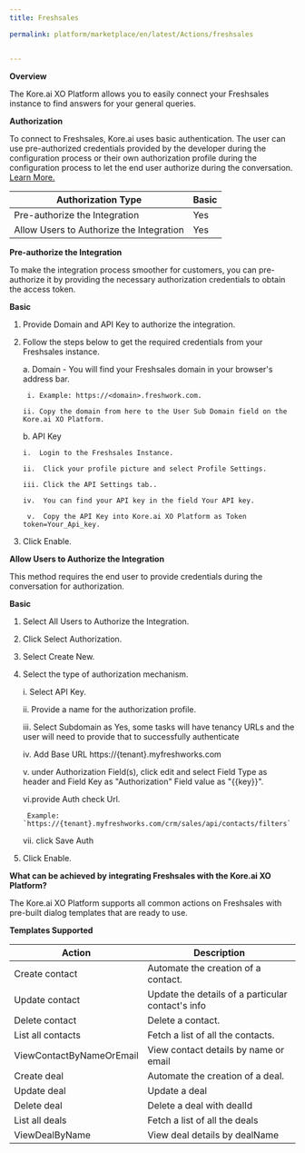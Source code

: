 ```yaml
---
title: Freshsales

permalink: platform/marketplace/en/latest/Actions/freshsales


---
```


<base target="_blank">
<container>

**Overview**

The Kore.ai XO Platform allows you to easily connect your Freshsales instance to find answers for your general queries.

</container>

<container>

**Authorization**
 
To connect to Freshsales, Kore.ai uses basic authentication. The user can use pre-authorized credentials provided by the developer during the configuration process or their own authorization profile during the configuration process to let the end user authorize during the conversation. [Learn More.](https://developers.freshworks.com/crm/api/#introduction)
 
 
 |Authorization Type                      | Basic |
 |----------------------------------------|-------|
 |Pre-authorize the Integration           |  Yes  |
 |Allow Users to Authorize the Integration|  Yes  |


**Pre-authorize the Integration**
 
 To make the integration process smoother for customers, you can pre-authorize it by providing the necessary authorization credentials to obtain the access token.

**Basic**
 
1. Provide Domain and API Key to authorize the integration.  

2. Follow the steps below to get the required credentials from your Freshsales instance.
 
   a. Domain - You will find your Freshsales domain in your browser's address bar.

        i. Example: https://<domain>.freshwork.com.

       ii. Copy the domain from here to the User Sub Domain field on the Kore.ai XO Platform.
  
   b.  API Key
 
       i.  Login to the Freshsales Instance.
      
       ii.  Click your profile picture and select Profile Settings.

       iii. Click the API Settings tab..
   
       iv.  You can find your API key in the field Your API key.
  
        v.  Copy the API Key into Kore.ai XO Platform as Token token=Your_Api_key. 
        
 3. Click Enable.
 
**Allow Users to Authorize the Integration**
 
This method requires the end user to provide credentials during the conversation for authorization.
 
**Basic**
 
1. Select All Users to Authorize the Integration.
 
2. Click Select Authorization.
 
3. Select Create New.
 
4. Select the type of authorization mechanism. 
 
   i.  Select API Key.
 
   ii.  Provide a name for the authorization profile.

   iii. Select Subdomain as Yes, some tasks will have tenancy URLs and the user will need to provide that to successfully authenticate

   iv. Add Base URL https://{tenant}.myfreshworks.com
   
   v. under Authorization Field(s), click edit and select Field Type as header and Field Key as "Authorization" Field value as "{{key}}".
   
   vi.provide Auth check Url.
        
        Example: `https://{tenant}.myfreshworks.com/crm/sales/api/contacts/filters`
   
   vii. click Save Auth
 
 6.  Click Enable.
 
      

 </container>
 
 <container>

**What can be achieved by integrating Freshsales with the Kore.ai XO Platform?**

The Kore.ai XO Platform supports all common actions on Freshsales with pre-built dialog templates that are ready to use.

**Templates Supported**

| Action           | Description            |
|------------------|------------------------|
|Create contact   |Automate the creation of a contact.|
|Update contact  |Update the details of a particular contact's info|
|Delete contact  |Delete a contact.|
|List all contacts|Fetch a list of all the contacts.|
|ViewContactByNameOrEmail|View contact details by name or email|
|Create deal |Automate the creation of a deal.|
|Update deal|Update a deal|
|Delete deal|Delete a deal with dealId|
|List all deals|Fetch a list of all the deals|
|ViewDealByName|View deal details by dealName|
</container>
